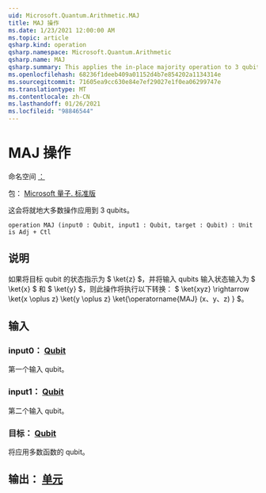 ```yaml
---
uid: Microsoft.Quantum.Arithmetic.MAJ
title: MAJ 操作
ms.date: 1/23/2021 12:00:00 AM
ms.topic: article
qsharp.kind: operation
qsharp.namespace: Microsoft.Quantum.Arithmetic
qsharp.name: MAJ
qsharp.summary: This applies the in-place majority operation to 3 qubits.
ms.openlocfilehash: 68236f1deeb409a01152d4b7e854202a1134314e
ms.sourcegitcommit: 71605ea9cc630e84e7ef29027e1f0ea06299747e
ms.translationtype: MT
ms.contentlocale: zh-CN
ms.lasthandoff: 01/26/2021
ms.locfileid: "98846544"
---
```

# <a name="maj-operation"></a>MAJ 操作

命名空间 [：](xref:Microsoft.Quantum.Arithmetic)

包： [Microsoft 量子. 标准版](https://nuget.org/packages/Microsoft.Quantum.Standard)


这会将就地大多数操作应用到 3 qubits。

```qsharp
operation MAJ (input0 : Qubit, input1 : Qubit, target : Qubit) : Unit is Adj + Ctl
```


## <a name="description"></a>说明

如果将目标 qubit 的状态指示为 $ \ket{z} $，并将输入 qubits 输入状态输入为 $ \ket{x} $ 和 $ \ket{y} $，则此操作将执行以下转换： $ \ket{xyz} \rightarrow \ket{x \oplus z} \ket{y \oplus z} \ket{\operatorname{MAJ} (x、y、z) } $。

## <a name="input"></a>输入

### <a name="input0--qubit"></a>input0： [Qubit](xref:microsoft.quantum.lang-ref.qubit)

第一个输入 qubit。


### <a name="input1--qubit"></a>input1： [Qubit](xref:microsoft.quantum.lang-ref.qubit)

第二个输入 qubit。


### <a name="target--qubit"></a>目标： [Qubit](xref:microsoft.quantum.lang-ref.qubit)

将应用多数函数的 qubit。



## <a name="output--unit"></a>输出： [单元](xref:microsoft.quantum.lang-ref.unit)

